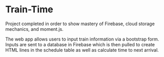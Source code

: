 # Train-Time

Project completed in order to show mastery of Firebase, cloud storage mechanics, and moment.js.

The web app allows users to input train information via a bootstrap form. Inputs are sent to a database in Firebase which is then pulled to create HTML lines in the schedule table as well as calculate time to next arrival.

